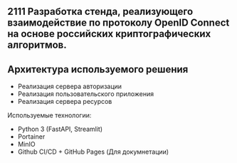 ## 2111 Разработка стенда, реализующего взаимодействие по протоколу OpenID Connect на основе российских криптографических алгоритмов.

## Архитектура используемого решения

- Реализация сервера авторизации
- Реализация пользовательского приложения
- Реализация сервера ресурсов

Используемые технологии:
- Python 3 (FastAPI, Streamlit)
- Portainer
- MinIO
- Github CI/CD + GitHub Pages (Для докумнетации)
